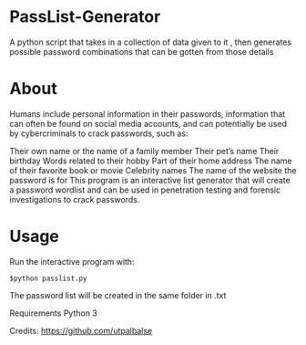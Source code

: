 # PassList-Generator

A python script that takes in a collection of data given to it , then generates possible password combinations that can be gotten from those details

# About 

Humans include personal information in their passwords, information that can often be found on social media accounts, and can potentially be used by cybercriminals to crack passwords, such as:

Their own name or the name of a family member
Their pet’s name
Their birthday
Words related to their hobby
Part of their home address
The name of their favorite book or movie
Celebrity names
The name of the website the password is for
This program is an interactive list generator that will create a password wordlist and can be used in penetration testing and forensic investigations to crack passwords.

# Usage

Run the interactive program with:

```$python passlist.py```

The password list will be created in the same folder in .txt

Requirements
Python 3

Credits: https://github.com/utpalbalse
